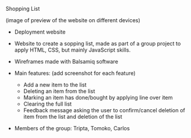 Shopping List

(image of preview of the website on different devices)

- Deployment website

- Website to create a sopping list, made as part of a group project to apply HTML, CSS, but mainly JavaScript skills.

- Wireframes made with Balsamiq software

- Main features: (add screenshot for each feature)
  - Add a new item to the list
  - Deleting an item from the list
  - Marking an item has done/bought by applying line over item
  - Clearing the full list
  - Feedback message asking the user to confirm/cancel deletion of item from the list and deletion of the list

- Members of the group: Tripta, Tomoko, Carlos 
